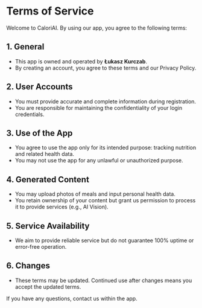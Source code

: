 # Terms of Service

Welcome to CaloriAI. By using our app, you agree to the following terms:

## 1. General
- This app is owned and operated by **Łukasz Kurczab**.
- By creating an account, you agree to these terms and our Privacy Policy.

## 2. User Accounts
- You must provide accurate and complete information during registration.
- You are responsible for maintaining the confidentiality of your login credentials.

## 3. Use of the App
- You agree to use the app only for its intended purpose: tracking nutrition and related health data.
- You may not use the app for any unlawful or unauthorized purpose.

## 4. Generated Content
- You may upload photos of meals and input personal health data.
- You retain ownership of your content but grant us permission to process it to provide services (e.g., AI Vision).

## 5. Service Availability
- We aim to provide reliable service but do not guarantee 100% uptime or error-free operation.

## 6. Changes
- These terms may be updated. Continued use after changes means you accept the updated terms.

If you have any questions, contact us within the app.
